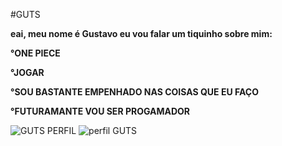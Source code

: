 #GUTS

**eai, meu nome é Gustavo eu vou falar um tiquinho sobre mim:**

**°ONE PIECE**

**°JOGAR**

**°SOU BASTANTE EMPENHADO NAS COISAS QUE EU FAÇO**

**°FUTURAMANTE VOU SER PROGAMADOR**

 ![GUTS PERFIL](https://i.giphy.com/media/v1.Y2lkPTc5MGI3NjExbGdzZGdsZGxjYnZ6OWh2eTZ3NWZ0aTFyZDh2dnR2bmNoNzJvYzgwayZlcD12MV9pbnRlcm5hbF9naWZfYnlfaWQmY3Q9Zw/XlWFIzCXNyaSgNIglu/giphy.gif) ![perfil GUTS](https://i.giphy.com/media/v1.Y2lkPTc5MGI3NjExZzl4ZmR0aXJwdWtzbGNrdzIxem5pcmNwNGtja2ZlOW8yZmVscHU2byZlcD12MV9pbnRlcm5hbF9naWZfYnlfaWQmY3Q9Zw/6OSMLYuh86ojlinSxf/giphy.gif)
